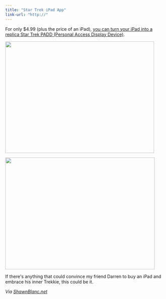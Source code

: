 ```yaml
---
title: "Star Trek iPad App"
link-url: "http://"
---
```

<p>For only $4.99 (plus the price of an iPad), <a href="http://click.linksynergy.com/fs-bin/stat?id=6PFrOqNV4B8&offerid=146261&type=3&subid=0&tmpid=1826&RD_PARM1=http%253A%252F%252Fitunes.apple.com%252Fca%252Fapp%252Fstar-trek-padd%252Fid446277240%253Fmt%253D8%2526uo%253D4%2526partnerId%253D30" target="itunes_store">you can turn your iPad into a replica Star Trek PADD (Personal Access Display Device)</a>.</p>
<p><img src="https://chrisenns.com/wp-content/uploads/2011/07/startrekpadd.png" alt="" title="Star Trek PADD" width="473" height="354" class="aligncenter size-full wp-image-19589" /></p>
<p><img src="https://chrisenns.com/wp-content/uploads/2011/07/startrekpadd7of9.png" alt="" title="Star Trek PADD 7 of 9" width="475" height="355" class="aligncenter size-full wp-image-19590" /></p>
<p>If there's anything that could convince my friend Darren to buy an iPad and embrace his inner Trekkie, this could be it.</p>
<p><em>Via <a href="http://shawnblanc.net/2011/07/star-trek-padd/">ShawnBlanc.net</a></em></p>
